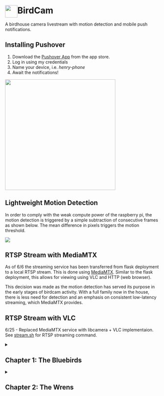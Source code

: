 # BirdCam <img style='float: left;' src='https://drive.google.com/uc?id=1dFgM8Zmv-eSkuOC-TxIaG9cv4w5vL2-v' width='40'>
A birdhouse camera livestream with motion detection and mobile push notifications.

## Installing Pushover

1. Download the [Pushover App](https://apps.apple.com/us/app/pushover-notifications/id506088175?ls=1) from the app store.
2. Log in using my credentials
3.  Name your device, i.e. *henry-phone*
4. Await the notifications!

<img src='https://drive.google.com/uc?id=1KowDFC9tDI3PRVaZDQq4xBQpdLfR7E1P' width='360'>

## Lightweight Motion Detection

In order to comply with the weak compute power of the raspberry pi, the motion detection is triggered by a simple subtraction of consecutive frames as shown below. The mean difference in pixels triggers the motion threshold.

<img src='https://drive.google.com/uc?id=1Rm8x0Dx-g5Gqfwjv6Ee214PozlqjITzI'>

## RTSP Stream with MediaMTX
As of 6/6 the streaming service has been transferred from flask deployment to a local RTSP stream. This is done using [MediaMTX](https://github.com/bluenviron/mediamtx). Similar to the flask deployment, this allows for viewing using VLC and HTTP (web browser).

This decision was made as the motion detection has served its purpose in the early stages of birdcam activity. With a full family now in the house, there is less need for detection and an emphasis on consistent low-latency streaming, which MediaMTX provides.

## RTSP Stream with VLC

6/25 - Replaced MediaMTX service with libcamera + VLC implementaion. See [stream.sh](https://github.com/henrynoyes/birdcam/blob/master/stream.sh) for RTSP streaming command.

<details>

<summary><h2>Chapter 1: The Bluebirds</h2></summary>

## Update 5/24

The birdcam has its first visitor. Caught perfectly by the motion detection :D

<img src='https://drive.google.com/uc?id=1JxdaX_b2agvrhhAthUUC30HbFqnLgkEC' width='480'>

## Update 5/27

Sneak peek of nest construction

<img src='https://drive.google.com/uc?id=1c3bgAON2u6wkMhPySyEvu4j8OZperG_k' width='480'>

## Update 6/6

Eggcellent news, we are housing a [bluebird](https://en.wikipedia.org/wiki/Eastern_bluebird) family

<img src='https://drive.google.com/uc?id1NFYno0DHKJ6hqZvM1gG3PCixGheck87t' width='480'>

## Update 6/18

The babies have escaped their eggs

<img src='https://drive.google.com/uc?id=1qSHHHS8W3Xfd6uUDFyGrbL4U7G0LACnp' width='480'>

## Update 6/20

More baby action + mini afros

<img src='https://drive.google.com/uc?id=1oYa6HIhPoNQfa6uQmBUgdL28V9fWwivj' width='480'>

## Update 6/25

They are growing up fast and attempting to open their eyes

<img src='https://drive.google.com/uc?id=1IFQ6CcBKyjykmnkZCVVUbxHda5cuElMw' width='480'>

## Update 7/1

Full family of feathers

<img src='https://drive.google.com/uc?id=1erwKCLP9Vq_UHgjTe14k_EGrxgfg063T' width='480'>

## Update 7/5 

4 of the babies have officially left the nest! Only a single runt remains with mama...

<img src='https://drive.google.com/uc?id=1qqz9y7Km2aQdGe2dUMtYUFx6DbfmL-C6' width='480'> 

## Update 7/6

Success!! All the fledglings are flying out in the backyard

<img src='https://drive.google.com/uc?id=1os5mlrKsCxRTDXHyY9ZOBj1z8TAYSEdN' width='480'> 

Until the next family arrives...

</details>

<details>

<summary><h2>Chapter 2: The Wrens</h2></summary>

## Update 7/19

The bluebird nest was cleared out and a female [carolina wren](https://en.wikipedia.org/wiki/Carolina_wren) is our newest inhabitant. The four eggs were laid a few days ago and will take another week or so to hatch.

<img src='https://drive.google.com/uc?id=1FIE17XONfbawdHj5aQknFgtRs7dV2zmE' width='480'>

## Update 8/10

Some shots of the three baby wrens. Unfortunately one of the eggs did not hatch. The trio is fledging quickly!

<img src='https://drive.google.com/uc?id=1JWcTD1cm2bn5fweh-ir46sJz_dhYH022' width='480'>


</details>

